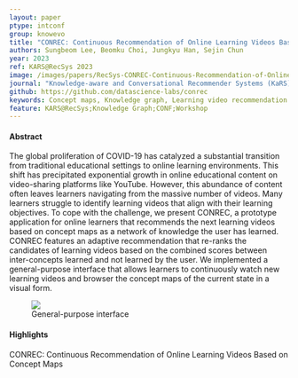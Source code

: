 ```yaml
---
layout: paper
ptype: intconf 
group: knowevo
title: "CONREC: Continuous Recommendation of Online Learning Videos Based on Concept Maps"
authors: Sungbeom Lee, Beomku Choi, Jungkyu Han, Sejin Chun
year: 2023
ref: KARS@RecSys 2023
image: /images/papers/RecSys-CONREC-Continuous-Recommendation-of-Online-Learning.png
journal: "Knowledge-aware and Conversational Recommender Systems (KaRS) Workshop@ RecSys. 2023."
github: https://github.com/datascience-labs/conrec
keywords: Concept maps, Knowledge graph, Learning video recommendation
feature: KARS@RecSys;Knowledge Graph;CONF;Workshop
---
```


<h4><span class="badge badge-info">Abstract</span></h4>
The global proliferation of COVID-19 has catalyzed a substantial transition from traditional educational settings to online learning environments. This shift has precipitated exponential growth in online educational content on video-sharing platforms like YouTube. However, this abundance of content often leaves learners navigating from the massive number of videos. Many learners struggle to identify learning videos that align with their learning objectives. To cope with the challenge, we present CONREC, a prototype application for online learners that recommends the next learning videos based on concept maps as a network of knowledge the user has learned. CONREC features an adaptive recommendation that re-ranks the candidates of learning videos based on the combined scores between inter-concepts learned and not learned by the user. We implemented a general-purpose interface that allows learners to continuously watch new learning videos and browser the concept maps of the current state in a visual form.

<figure>
    <img class="pull-left pad-right media-object d-none d-sm-block" src="{{ page.image }}">
    <figcaption>General-purpose interface</figcaption>
</figure>

<h4><span class="badge badge-info">Highlights</span></h4>

<div class="alert alert-warning" role="alert">
   CONREC: Continuous Recommendation of Online Learning Videos Based on Concept Maps
</div>

<!-- <h4><span class="badge badge-info">Accepted</span></h4> -->
